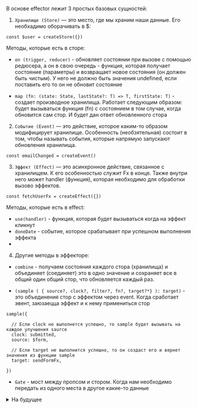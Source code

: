 В основе effector лежит 3 простых базовых сущностей: 

1. `Хранилище (Store)` — это место, где мы храним наши данные. Его необхадимо оборачивать в $: 
```
const $user = createStore({})
```

Методы, которые есть в сторе: 
- `on (trigger, reducer)` - обновляет состоянии при вызове с помощью редюсера, а он в свою очередь - 
функция, которая получает состояние (параметры) и возвращает новое состояния (он должен быть чистым). У него не должно быть значения undefined, если поставить его то он не обновит состояние

- `map (fn: (state: State, lastState?: T) => T, firstState: T)` - создает производное хранилища. Работает следующим образом: будет вызываться функция (fn) с состоянием в том случае, когда обновится сам стор. И будет дан ответ обновленного стора 


2. `Событие (Event)` — это действие, которое каким-то образом модифицирует хранилище. Особенность (необзятельная) состоит в том, чтобы называть события, которые напрямую запускают обновления 
хранилища.

```
const emailChanged = createEvent()
```

3. `Эффект (Effect)` — это асинхронное действие, связанное с хранилищем. К его особенностью служит Fx в конце. Также внутри него может handler (функция), которая необходимо для обработки вызово эффектов. 
```
const fetchUserFx = createEffect({})
```

Методы, которые есть в effect: 
- `use(handler)` - функция, которая будет вызываться когда на эффект кликнут
- `doneDate` - событие, которое срабатывает при успешном выполнения эффекта
- 


4. Другие методы в эффекторе: 

- `combine` - получаем состояния каждого стора (хранилища) и объединяет (соединяет) это в одно значение и сохраняет все в общий один общий стор, что обновляется каждый раз.

- `(sample ( { source?, clock?, filter?, fn?, target?*} ): target)` - это объединения стор с эффектом через event. Когда сработает эвент, заюзаецца эффект и к нему примениться стор

```
sample({
  
  // Если clock не выполнется успешно, то sample будет вызывать на каждое улучшения saurce
  clock: submitted,
  source: $form,
  
  // Если target не выполнится успешно, то он создаст его и вернет значения из функции sample
  target: sendFormFx,

})
```

- `Gate` - мост между пропсом и стором. Когда нам необходимо передать из одного места в другое какие-то данные


<details>
<summary> На будущее </summary>

* unit - Тип данных, используемый для описания бизнес-логики приложений 
* sample => тип: массив =>
* source => тип: объект и массив со стором =>
* clock => тип: массив
* filter => у функций или сторов => если у функции или стора вернется значение true, то он продолжит выполнения, если false, то не продолжится
* fn => функция => так называемый комбинатор функция, это когда данные преобразуется из source и clock перед передачей их целевому объекту, должна быть чистой. Если успешно не преобразуется то данные из saurce перейдут в target как есть
* target -
</details>
